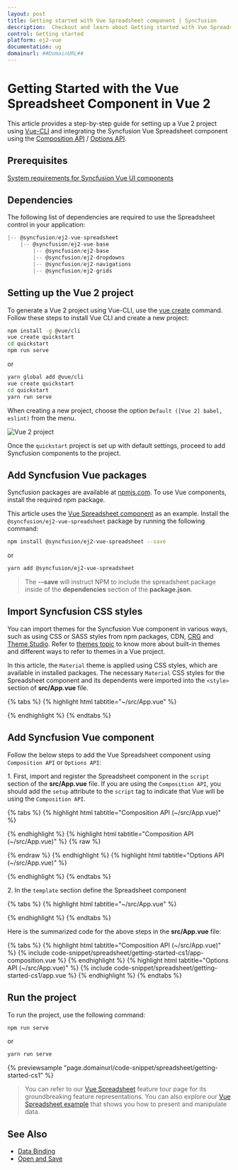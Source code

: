 ```yaml
---
layout: post
title: Getting started with Vue Spreadsheet component | Syncfusion
description:  Checkout and learn about Getting started with Vue Spreadsheet component of Syncfusion Essential JS 2 and more details.
control: Getting started 
platform: ej2-vue
documentation: ug
domainurl: ##DomainURL##
---
```


# Getting Started with the Vue Spreadsheet Component in Vue 2

This article provides a step-by-step guide for setting up a Vue 2 project using [Vue-CLI](https://cli.vuejs.org/) and integrating the Syncfusion Vue Spreadsheet component using the [Composition API](https://vuejs.org/guide/introduction.html#composition-api) / [Options API](https://vuejs.org/guide/introduction.html#options-api).

## Prerequisites

[System requirements for Syncfusion Vue UI components](https://ej2.syncfusion.com/vue/documentation/system-requirements/)

## Dependencies

The following list of dependencies are required to use the Spreadsheet control in your application:

```js
|-- @syncfusion/ej2-vue-spreadsheet
    |-- @syncfusion/ej2-vue-base
        |-- @syncfusion/ej2-base
        |-- @syncfusion/ej2-dropdowns
        |-- @syncfusion/ej2-navigations
        |-- @syncfusion/ej2-grids
```

## Setting up the Vue 2 project

To generate a Vue 2 project using Vue-CLI, use the [vue create](https://cli.vuejs.org/#getting-started) command. Follow these steps to install Vue CLI and create a new project:

```bash
npm install -g @vue/cli
vue create quickstart
cd quickstart
npm run serve
```

or

```bash
yarn global add @vue/cli
vue create quickstart
cd quickstart
yarn run serve
```

When creating a new project, choose the option `Default ([Vue 2] babel, eslint)` from the menu.

![Vue 2 project](../appearance/images/vue2-terminal.png)

Once the `quickstart` project is set up with default settings, proceed to add Syncfusion components to the project.

## Add Syncfusion Vue packages

Syncfusion packages are available at [npmjs.com](https://www.npmjs.com/search?q=ej2-vue). To use Vue components, install the required npm package.

This article uses the [Vue Spreadsheet component](https://www.syncfusion.com/vue-components/vue-spreadsheet) as an example. Install the `@syncfusion/ej2-vue-spreadsheet` package by running the following command:

```bash
npm install @syncfusion/ej2-vue-spreadsheet --save
```
or

```bash
yarn add @syncfusion/ej2-vue-spreadsheet
```

> The **--save** will instruct NPM to include the spreadsheet package inside of the **dependencies** section of the **package.json**.

## Import Syncfusion CSS styles

You can import themes for the Syncfusion Vue component in various ways, such as using CSS or SASS styles from npm packages, CDN, [CRG](https://ej2.syncfusion.com/javascript/documentation/common/custom-resource-generator/) and [Theme Studio](https://ej2.syncfusion.com/vue/documentation/appearance/theme-studio/). Refer to [themes topic](https://ej2.syncfusion.com/vue/documentation/appearance/theme/) to know more about built-in themes and different ways to refer to themes in a Vue project.

In this article, the `Material` theme is applied using CSS styles, which are available in installed packages. The necessary `Material` CSS styles for the Spreadsheet component and its dependents were imported into the `<style>` section of **src/App.vue** file.

{% tabs %}
{% highlight html tabtitle="~/src/App.vue" %}

<style>
  @import '../node_modules/@syncfusion/ej2-base/styles/material.css';  
  @import '../node_modules/@syncfusion/ej2-buttons/styles/material.css';  
  @import '../node_modules/@syncfusion/ej2-dropdowns/styles/material.css';  
  @import '../node_modules/@syncfusion/ej2-inputs/styles/material.css';  
  @import '../node_modules/@syncfusion/ej2-navigations/styles/material.css';
  @import '../node_modules/@syncfusion/ej2-popups/styles/material.css';
  @import '../node_modules/@syncfusion/ej2-splitbuttons/styles/material.css';
  @import '../node_modules/@syncfusion/ej2-grids/styles/material.css';
  @import "../node_modules/@syncfusion/ej2-vue-spreadsheet/styles/material.css";
</style>

{% endhighlight %}
{% endtabs %}

## Add Syncfusion Vue component

Follow the below steps to add the Vue Spreadsheet component using `Composition API` or `Options API`:

1\. First, import and register the Spreadsheet component in the `script` section of the **src/App.vue** file. If you are using the `Composition API`, you should add the `setup` attribute to the `script` tag to indicate that Vue will be using the `Composition API`.

{% tabs %}
{% highlight html tabtitle="Composition API (~/src/App.vue)" %}

<script setup>
  import { SpreadsheetComponent as EjsSpreadsheet } from "@syncfusion/ej2-vue-spreadsheet";
</script>

{% endhighlight %}
{% highlight html tabtitle="Composition API (~/src/App.vue)" %}
{% raw %}

<script setup>
import { SpreadsheetComponent as EjsSpreadsheet } from "@syncfusion/ej2-vue-spreadsheet";
</script>

{% endraw %}
{% endhighlight %}
{% highlight html tabtitle="Options API (~/src/App.vue)" %}

<script>
import { SpreadsheetComponent } from "@syncfusion/ej2-vue-spreadsheet";

export default {
   name: "App",
   components: {
      'ejs-spreadsheet': SpreadsheetComponent
   }
}
</script>

{% endhighlight %}
{% endtabs %}

2\. In the `template` section define the Spreadsheet component

{% tabs %}
{% highlight html tabtitle="~/src/App.vue" %}

<template>
   <ejs-spreadsheet></ejs-spreadsheet>
</template>

{% endhighlight %}
{% endtabs %}

Here is the summarized code for the above steps in the **src/App.vue** file:

{% tabs %}
{% highlight html tabtitle="Composition API (~/src/App.vue)" %}
{% include code-snippet/spreadsheet/getting-started-cs1/app-composition.vue %}
{% endhighlight %}
{% highlight html tabtitle="Options API (~/src/App.vue)" %}
{% include code-snippet/spreadsheet/getting-started-cs1/app.vue %}
{% endhighlight %}
{% endtabs %}

## Run the project

To run the project, use the following command:

```bash
npm run serve
```

or

```bash
yarn run serve
```
        
{% previewsample "page.domainurl/code-snippet/spreadsheet/getting-started-cs1" %}

> You can refer to our [Vue Spreadsheet](https://www.syncfusion.com/vue-ui-components/vue-spreadsheet) feature tour page for its groundbreaking feature representations. You can also explore our [Vue Spreadsheet example](https://ej2.syncfusion.com/vue/demos/#/material/spreadsheet/default.html) that shows you how to present and manipulate data.

## See Also

* [Data Binding](./data-binding)
* [Open and Save](./open-save)